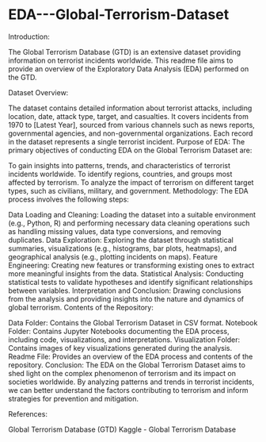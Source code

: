 # EDA---Global-Terrorism-Dataset

Introduction:

The Global Terrorism Database (GTD) is an extensive dataset providing information on terrorist incidents worldwide. This readme file aims to provide an overview of the Exploratory Data Analysis (EDA) performed on the GTD.

Dataset Overview:

The dataset contains detailed information about terrorist attacks, including location, date, attack type, target, and casualties.
It covers incidents from 1970 to [Latest Year], sourced from various channels such as news reports, governmental agencies, and non-governmental organizations.
Each record in the dataset represents a single terrorist incident.
Purpose of EDA:
The primary objectives of conducting EDA on the Global Terrorism Dataset are:

To gain insights into patterns, trends, and characteristics of terrorist incidents worldwide.
To identify regions, countries, and groups most affected by terrorism.
To analyze the impact of terrorism on different target types, such as civilians, military, and government.
Methodology:
The EDA process involves the following steps:

Data Loading and Cleaning: Loading the dataset into a suitable environment (e.g., Python, R) and performing necessary data cleaning operations such as handling missing values, data type conversions, and removing duplicates.
Data Exploration: Exploring the dataset through statistical summaries, visualizations (e.g., histograms, bar plots, heatmaps), and geographical analysis (e.g., plotting incidents on maps).
Feature Engineering: Creating new features or transforming existing ones to extract more meaningful insights from the data.
Statistical Analysis: Conducting statistical tests to validate hypotheses and identify significant relationships between variables.
Interpretation and Conclusion: Drawing conclusions from the analysis and providing insights into the nature and dynamics of global terrorism.
Contents of the Repository:

Data Folder: Contains the Global Terrorism Dataset in CSV format.
Notebook Folder: Contains Jupyter Notebooks documenting the EDA process, including code, visualizations, and interpretations.
Visualization Folder: Contains images of key visualizations generated during the analysis.
Readme File: Provides an overview of the EDA process and contents of the repository.
Conclusion:
The EDA on the Global Terrorism Dataset aims to shed light on the complex phenomenon of terrorism and its impact on societies worldwide. By analyzing patterns and trends in terrorist incidents, we can better understand the factors contributing to terrorism and inform strategies for prevention and mitigation.

References:

Global Terrorism Database (GTD)
Kaggle - Global Terrorism Database
